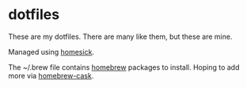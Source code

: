 dotfiles
========
These are my dotfiles. There are many like them, but these are mine.


Managed using [homesick][1].

The ~/.brew file contains [homebrew][2] packages to install. Hoping to add more via [homebrew-cask][3].

[1]: https://github.com/technicalpickles/homesick
[2]: https://github.com/Homebrew/homebrew
[3]: https://github.com/phinze/homebrew-cask